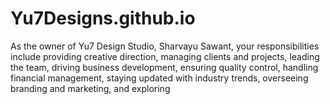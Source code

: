 # Yu7Designs.github.io
As the owner of Yu7 Design Studio, Sharvayu Sawant, your responsibilities include providing creative direction, managing clients and projects, leading the team, driving business development, ensuring quality control, handling financial management, staying updated with industry trends, overseeing branding and marketing, and exploring 
